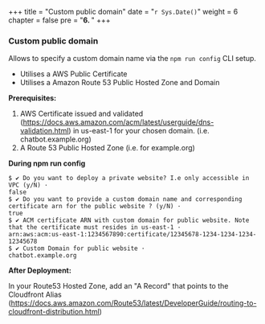 +++
title = "Custom public domain"
date = "`r Sys.Date()`"
weight = 6
chapter = false
pre = "<b>6. </b>"
+++

### Custom public domain
Allows to specify a custom domain name via the `npm run config` CLI setup.
- Utilises a AWS Public Certificate
- Utilises a Amazon Route 53 Public Hosted Zone and Domain


**Prerequisites:**
1. AWS Certificate issued and validated (https://docs.aws.amazon.com/acm/latest/userguide/dns-validation.html) in us-east-1 for your chosen domain. (i.e. chatbot.example.org)
2. A Route 53 Public Hosted Zone (i.e. for example.org)

**During npm run config**

```
$ ✔ Do you want to deploy a private website? I.e only accessible in VPC (y/N) · 
false
$ ✔ Do you want to provide a custom domain name and corresponding certificate arn for the public website ? (y/N) ·
true
$ ✔ ACM certificate ARN with custom domain for public website. Note that the certificate must resides in us-east-1 · 
arn:aws:acm:us-east-1:1234567890:certificate/12345678-1234-1234-1234-12345678
$ ✔ Custom Domain for public website · 
chatbot.example.org

```

**After Deployment:**

In your Route53 Hosted Zone, add an "A Record" that points to the Cloudfront Alias (https://docs.aws.amazon.com/Route53/latest/DeveloperGuide/routing-to-cloudfront-distribution.html)
